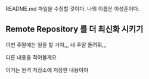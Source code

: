 README.md 파일을 수정할 것이다.
나의 이름은 이성훈이다.

## Remote Repository 를 더 최신화 시키기
이번 주말에는 일을 할 거야,,, 내 주말 돌려줘,,,

다른 내용을 적어볼게요

이거는 원격 저장소에 저장한 내용이야

